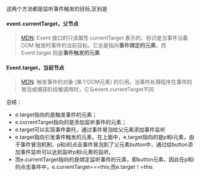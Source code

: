 这两个方法都是监听事件触发的目标,区别是
#### event.currentTarget，父节点
> [MDN](https://developer.mozilla.org/zh-CN/docs/Web/API/Event/currentTarget): Event 接口的只读属性 currentTarget 表示的，标识是当事件沿着 DOM 触发时事件的当前目标。它总是指向**事件绑定的元素**，而 Event.target 则是**事件触发的元素**

#### Event.target，当前节点
> [MDN](https://developer.mozilla.org/zh-CN/docs/Web/API/Event/target): 触发事件的对象 (某个DOM元素) 的引用。当事件处理程序在事件的冒泡或捕获阶段被调用时，它与event.currentTarget不同

总结：
- e.target指向的是触发事件的元素；
- e.currentTarget指向的是添加监听事件的元素；
- e.target可以实现事件委托，通过事件冒泡给父元素添加事件监听
- e.target指向引发事件触发的元素，在上面中，e.target指向的是p和i元素，由于事件冒泡机制，p和i的点击事件冒泡到了父元素button中，通过给button添加事件监听可以达到监听p和i元素的监听。
- 而e.currentTarget指向的是绑定监听事件的元素，即button元素，因此在p和i的点击事件中，e.currentTarget===this;而e.target！=this